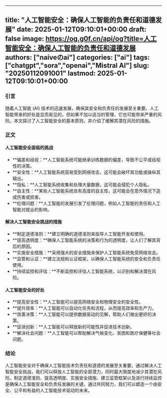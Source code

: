 
---
title: "人工智能安全：确保人工智能的负责任和道德发展"
date: 2025-01-12T09:10:01+00:00
draft: false
image: https://og.g0f.cn/api/og?title=人工智能安全：确保人工智能的负责任和道德发展
authors: ["naiveのai"]
categories: ["ai"]
tags: ["chatgpt","sora","openai","Mistral AI"]
slug: "20250112091001"
lastmod: 2025-01-12T09:10:01+00:00
---
### 引言

随着人工智能 (AI) 技术的迅速发展，确保其安全和负责任的发展至关重要。人工智能带来的好处是显而易见的，但如果不加以适当的管理，它也可能带来严重的风险。本文探讨了人工智能安全的基本原则，并介绍了缓解其潜在风险的措施。

### 正文

#### 人工智能安全面临的挑战

* **偏差和歧视：**人工智能系统可能继承训练数据的偏差，导致不公平或歧视性的决策。
* **安全性：**人工智能系统容易受到网络攻击，这可能会破坏其功能或操纵其输出。
* **隐私：**人工智能系统收集和处理大量数据，这可能会侵犯个人隐私。
* **自主性：**某些人工智能系统具有高度的自主性，这可能会在意外情况下造成伤害或损害。
* **伦理问题：**人工智能的发展引发了伦理问题，例如人工智能的责任和人工智能对就业的影响。

#### 解决人工智能安全挑战的措施

* **制定道德准则：**建立明确的道德准则来指导人工智能开发和使用。
* **提高透明度：**确保人工智能系统的决策和行为的透明度，让人们了解其背后的原因。
* **实施安全措施：**采用强大的安全措施来保护人工智能系统免受网络攻击。
* **监管和认证：**建立法规和认证框架，以确保人工智能系统的安全和负责任使用。
* **持续监控和评估：**不断监控和评估人工智能系统，以识别和解决潜在风险。

#### 人工智能安全的好处

* **提高安全性：**人工智能可以提高网络安全和物理安全的安全性。
* **提升效率：**人工智能可以自动化任务和流程，从而提高效率和生产力。
* **改善决策：**人工智能可以提供数据驱动的见解，帮助人们做出更好的决策。
* **促进创新：**人工智能可以释放新的可能性并促进技术创新。
* **解决社会问题：**人工智能可以帮助解决气候变化、贫困和医疗保健等社会问题。

### 结论

人工智能安全对于确保人工智能技术负责任和道德的发展至关重要。通过解决人工智能安全挑战，我们可以释放人工智能的全部潜力，同时最大限度地减少其潜在风险。制定道德准则、提高透明度、实施安全措施、建立监管框架以及进行持续监控是确保人工智能安全和负责任发展的关键。通过共同努力，我们可以塑造一个由安全、公平和有益的人工智能技术驱动的未来。